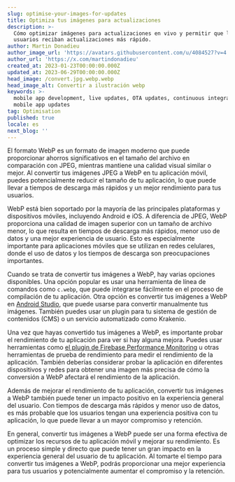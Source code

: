 ```yaml
---
slug: optimise-your-images-for-updates
title: Optimiza tus imágenes para actualizaciones
description: >-
  Cómo optimizar imágenes para actualizaciones en vivo y permitir que los
  usuarios reciban actualizaciones más rápido.
author: Martin Donadieu
author_image_url: 'https://avatars.githubusercontent.com/u/4084527?v=4'
author_url: 'https://x.com/martindonadieu'
created_at: 2023-01-23T00:00:00.000Z
updated_at: 2023-06-29T00:00:00.000Z
head_image: /convert.jpg.webp.webp
head_image_alt: Convertir a ilustración webp
keywords: >-
  mobile app development, live updates, OTA updates, continuous integration,
  mobile app updates
tag: Optimisation
published: true
locale: es
next_blog: ''
---
```


El formato WebP es un formato de imagen moderno que puede proporcionar ahorros significativos en el tamaño del archivo en comparación con JPEG, mientras mantiene una calidad visual similar o mejor. Al convertir tus imágenes JPEG a WebP en tu aplicación móvil, puedes potencialmente reducir el tamaño de tu aplicación, lo que puede llevar a tiempos de descarga más rápidos y un mejor rendimiento para tus usuarios.

WebP está bien soportado por la mayoría de las principales plataformas y dispositivos móviles, incluyendo Android e iOS. A diferencia de JPEG, WebP proporciona una calidad de imagen superior con un tamaño de archivo menor, lo que resulta en tiempos de descarga más rápidos, menor uso de datos y una mejor experiencia de usuario. Esto es especialmente importante para aplicaciones móviles que se utilizan en redes celulares, donde el uso de datos y los tiempos de descarga son preocupaciones importantes.

Cuando se trata de convertir tus imágenes a WebP, hay varias opciones disponibles. Una opción popular es usar una herramienta de línea de comandos como `c.webp`, que puede integrarse fácilmente en el proceso de compilación de tu aplicación. Otra opción es convertir tus imágenes a WebP en [Android Studio](https://sitesgooglecom/a/androidcom/tools/tech-docs/.webp/), que puede usarse para convertir manualmente tus imágenes. También puedes usar un plugin para tu sistema de gestión de contenidos (CMS) o un servicio automatizado como Krakenio.

Una vez que hayas convertido tus imágenes a WebP, es importante probar el rendimiento de tu aplicación para ver si hay alguna mejora. Puedes usar herramientas como [el plugin de Firebase Performance Monitoring](https://githubcom/capawesome-team/capacitor-firebase/tree/main/packages/performance/) u otras herramientas de prueba de rendimiento para medir el rendimiento de la aplicación. También deberías considerar probar la aplicación en diferentes dispositivos y redes para obtener una imagen más precisa de cómo la conversión a WebP afectará el rendimiento de la aplicación.

Además de mejorar el rendimiento de tu aplicación, convertir tus imágenes a WebP también puede tener un impacto positivo en la experiencia general del usuario. Con tiempos de descarga más rápidos y menor uso de datos, es más probable que los usuarios tengan una experiencia positiva con tu aplicación, lo que puede llevar a un mayor compromiso y retención.

En general, convertir tus imágenes a WebP puede ser una forma efectiva de optimizar los recursos de tu aplicación móvil y mejorar su rendimiento. Es un proceso simple y directo que puede tener un gran impacto en la experiencia general del usuario de tu aplicación. Al tomarte el tiempo para convertir tus imágenes a WebP, podrás proporcionar una mejor experiencia para tus usuarios y potencialmente aumentar el compromiso y la retención.